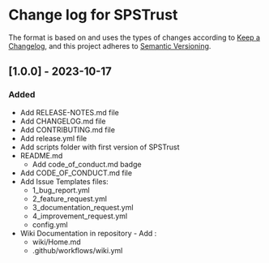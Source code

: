 # Change log for SPSTrust

The format is based on and uses the types of changes according to [Keep a Changelog](https://keepachangelog.com/en/1.0.0/),
and this project adheres to [Semantic Versioning](https://semver.org/spec/v2.0.0.html).

## [1.0.0] - 2023-10-17

### Added

- Add RELEASE-NOTES.md file
- Add CHANGELOG.md file
- Add CONTRIBUTING.md file
- Add release.yml file
- Add scripts folder with first version of SPSTrust
- README.md
  - Add code_of_conduct.md badge
- Add CODE_OF_CONDUCT.md file
- Add Issue Templates files:
  - 1_bug_report.yml
  - 2_feature_request.yml
  - 3_documentation_request.yml
  - 4_improvement_request.yml
  - config.yml
- Wiki Documentation in repository - Add :
  - wiki/Home.md
  - .github/workflows/wiki.yml
